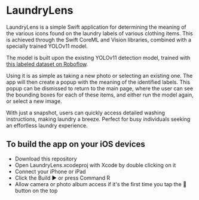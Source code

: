 # LaundryLens

LaundryLens is a simple Swift application for determining the meaning of the various icons found on the laundry labels of various clothing items. This is achieved through the Swift CoreML and Vision libraries, combined with a specially trained YOLOv11 model.

The model is built upon the existing YOLOv11 detection model, trained with [this labeled dataset on Roboflow](https://universe.roboflow.com/test-ah8ju/washinglablerecognition-0yaja).

Using it is as simple as taking a new photo or selecting an existing one. The app will then create a popup with the meaning of the identified labels. This popup can be dismissed to return to the main page, where the user can see the bounding boxes for each of these items, and either run the model again, or select a new image.

With just a snapshot, users can quickly access detailed washing instructions, making laundry a breeze. Perfect for busy individuals seeking an effortless laundry experience.

## To build the app on your iOS devices
* Download this repository
* Open LaundryLens.xcodeproj with Xcode by double clicking on it
* Connect your iPhone or iPad
* Click the Build ▶️ or press Command R
* Allow camera or photo album access if it's the first time you tap the 📸 button on the top